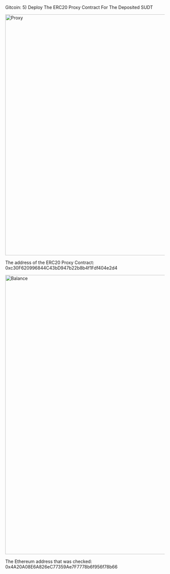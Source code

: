 Gitcoin: 5) Deploy The ERC20 Proxy Contract For The Deposited SUDT

<img width="761" alt="Proxy" src="https://user-images.githubusercontent.com/44841666/130350442-d77ed442-be6a-4213-ba8b-7f92804b4a1f.png">

The address of the ERC20 Proxy Contract: 0xc30F620996844C43bD947b22b8b4f1Fdf404e2d4

<img width="882" alt="Balance" src="https://user-images.githubusercontent.com/44841666/130350458-5fc7aec8-ce72-43c2-a0e9-dec9c0a65d23.png">

The Ethereum address that was checked: 0x4A20A08E6A826eC77359Ae7F7778b6f956f78b66
